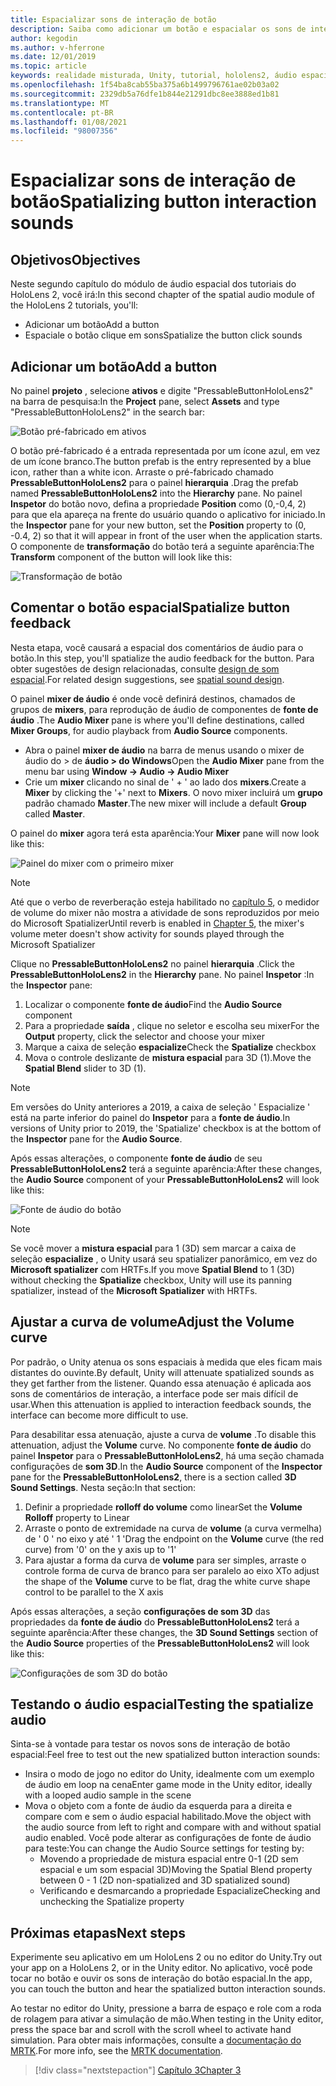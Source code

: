 ```yaml
---
title: Espacializar sons de interação de botão
description: Saiba como adicionar um botão e espacialar os sons de interação do botão em um aplicativo de realidade misturada.
author: kegodin
ms.author: v-hferrone
ms.date: 12/01/2019
ms.topic: article
keywords: realidade misturada, Unity, tutorial, hololens2, áudio espacial, MRTK, kit de ferramentas de realidade mista, UWP, Windows 10, HRTF, função de transferência relacionada ao cabeçalho, reverberação, Microsoft Spatializer, pré-fabricados, curva de volume
ms.openlocfilehash: 1f54ba8cab55ba375a6b1499796761ae02b03a02
ms.sourcegitcommit: 2329db5a76dfe1b844e21291dbc8ee3888ed1b81
ms.translationtype: MT
ms.contentlocale: pt-BR
ms.lasthandoff: 01/08/2021
ms.locfileid: "98007356"
---
```

# <a name="spatializing-button-interaction-sounds"></a><span data-ttu-id="01ec8-104">Espacializar sons de interação de botão</span><span class="sxs-lookup"><span data-stu-id="01ec8-104">Spatializing button interaction sounds</span></span>

## <a name="objectives"></a><span data-ttu-id="01ec8-105">Objetivos</span><span class="sxs-lookup"><span data-stu-id="01ec8-105">Objectives</span></span>

<span data-ttu-id="01ec8-106">Neste segundo capítulo do módulo de áudio espacial dos tutoriais do HoloLens 2, você irá:</span><span class="sxs-lookup"><span data-stu-id="01ec8-106">In this second chapter of the spatial audio module of the HoloLens 2 tutorials, you'll:</span></span>
* <span data-ttu-id="01ec8-107">Adicionar um botão</span><span class="sxs-lookup"><span data-stu-id="01ec8-107">Add a button</span></span>
* <span data-ttu-id="01ec8-108">Espaciale o botão clique em sons</span><span class="sxs-lookup"><span data-stu-id="01ec8-108">Spatialize the button click sounds</span></span>

## <a name="add-a-button"></a><span data-ttu-id="01ec8-109">Adicionar um botão</span><span class="sxs-lookup"><span data-stu-id="01ec8-109">Add a button</span></span>

<span data-ttu-id="01ec8-110">No painel **projeto** , selecione **ativos** e digite "PressableButtonHoloLens2" na barra de pesquisa:</span><span class="sxs-lookup"><span data-stu-id="01ec8-110">In the **Project** pane, select **Assets** and type "PressableButtonHoloLens2" in the search bar:</span></span>

![Botão pré-fabricado em ativos](images/spatial-audio/button-prefab-in-assets.png)

<span data-ttu-id="01ec8-112">O botão pré-fabricado é a entrada representada por um ícone azul, em vez de um ícone branco.</span><span class="sxs-lookup"><span data-stu-id="01ec8-112">The button prefab is the entry represented by a blue icon, rather than a white icon.</span></span> <span data-ttu-id="01ec8-113">Arraste o pré-fabricado chamado **PressableButtonHoloLens2** para o painel **hierarquia** .</span><span class="sxs-lookup"><span data-stu-id="01ec8-113">Drag the prefab named **PressableButtonHoloLens2** into the **Hierarchy** pane.</span></span> <span data-ttu-id="01ec8-114">No painel **Inspetor** do botão novo, defina a propriedade **Position** como (0,-0,4, 2) para que ela apareça na frente do usuário quando o aplicativo for iniciado.</span><span class="sxs-lookup"><span data-stu-id="01ec8-114">In the **Inspector** pane for your new button, set the **Position** property to (0, -0.4, 2) so that it will appear in front of the user when the application starts.</span></span> <span data-ttu-id="01ec8-115">O componente de **transformação** do botão terá a seguinte aparência:</span><span class="sxs-lookup"><span data-stu-id="01ec8-115">The **Transform** component of the button will look like this:</span></span>

![Transformação de botão](images/spatial-audio/button-transform.png)

## <a name="spatialize-button-feedback"></a><span data-ttu-id="01ec8-117">Comentar o botão espacial</span><span class="sxs-lookup"><span data-stu-id="01ec8-117">Spatialize button feedback</span></span>

<span data-ttu-id="01ec8-118">Nesta etapa, você causará a espacial dos comentários de áudio para o botão.</span><span class="sxs-lookup"><span data-stu-id="01ec8-118">In this step, you'll spatialize the audio feedback for the button.</span></span> <span data-ttu-id="01ec8-119">Para obter sugestões de design relacionadas, consulte [design de som espacial](../../../design/spatial-sound-design.md).</span><span class="sxs-lookup"><span data-stu-id="01ec8-119">For related design suggestions, see [spatial sound design](../../../design/spatial-sound-design.md).</span></span> 

<span data-ttu-id="01ec8-120">O painel **mixer de áudio** é onde você definirá destinos, chamados de grupos de **mixers**, para reprodução de áudio de componentes de **fonte de áudio** .</span><span class="sxs-lookup"><span data-stu-id="01ec8-120">The **Audio Mixer** pane is where you'll define destinations, called **Mixer Groups**, for audio playback from **Audio Source** components.</span></span> 
* <span data-ttu-id="01ec8-121">Abra o painel **mixer de áudio** na barra de menus usando o mixer de áudio do > de **áudio > do Windows**</span><span class="sxs-lookup"><span data-stu-id="01ec8-121">Open the **Audio Mixer** pane from the menu bar using **Window -> Audio -> Audio Mixer**</span></span>
* <span data-ttu-id="01ec8-122">Crie um **mixer** clicando no sinal de ' + ' ao lado dos **mixers**.</span><span class="sxs-lookup"><span data-stu-id="01ec8-122">Create a **Mixer** by clicking the '+' next to **Mixers**.</span></span> <span data-ttu-id="01ec8-123">O novo mixer incluirá um **grupo** padrão chamado **Master**.</span><span class="sxs-lookup"><span data-stu-id="01ec8-123">The new mixer will include a default **Group** called **Master**.</span></span>

<span data-ttu-id="01ec8-124">O painel do **mixer** agora terá esta aparência:</span><span class="sxs-lookup"><span data-stu-id="01ec8-124">Your **Mixer** pane will now look like this:</span></span>

![Painel do mixer com o primeiro mixer](images/spatial-audio/mixer-panel-with-first-mixer.png)

> [!NOTE]
> <span data-ttu-id="01ec8-126">Até que o verbo de reverberação esteja habilitado no [capítulo 5](unity-spatial-audio-ch5.md), o medidor de volume do mixer não mostra a atividade de sons reproduzidos por meio do Microsoft Spatializer</span><span class="sxs-lookup"><span data-stu-id="01ec8-126">Until reverb is enabled in [Chapter 5](unity-spatial-audio-ch5.md), the mixer's volume meter doesn't show activity for sounds played through the Microsoft Spatializer</span></span>

<span data-ttu-id="01ec8-127">Clique no **PressableButtonHoloLens2** no painel **hierarquia** .</span><span class="sxs-lookup"><span data-stu-id="01ec8-127">Click the **PressableButtonHoloLens2** in the **Hierarchy** pane.</span></span> <span data-ttu-id="01ec8-128">No painel **Inspetor** :</span><span class="sxs-lookup"><span data-stu-id="01ec8-128">In the **Inspector** pane:</span></span>
1. <span data-ttu-id="01ec8-129">Localizar o componente **fonte de áudio**</span><span class="sxs-lookup"><span data-stu-id="01ec8-129">Find the **Audio Source** component</span></span>
2. <span data-ttu-id="01ec8-130">Para a propriedade **saída** , clique no seletor e escolha seu mixer</span><span class="sxs-lookup"><span data-stu-id="01ec8-130">For the **Output** property, click the selector and choose your mixer</span></span>
3. <span data-ttu-id="01ec8-131">Marque a caixa de seleção **espacialize**</span><span class="sxs-lookup"><span data-stu-id="01ec8-131">Check the **Spatialize** checkbox</span></span>
4. <span data-ttu-id="01ec8-132">Mova o controle deslizante de **mistura espacial** para 3D (1).</span><span class="sxs-lookup"><span data-stu-id="01ec8-132">Move the **Spatial Blend** slider to 3D (1).</span></span>

> [!NOTE]
> <span data-ttu-id="01ec8-133">Em versões do Unity anteriores a 2019, a caixa de seleção ' Espacialize ' está na parte inferior do painel do **Inspetor** para a **fonte de áudio**.</span><span class="sxs-lookup"><span data-stu-id="01ec8-133">In versions of Unity prior to 2019, the 'Spatialize' checkbox is at the bottom of the **Inspector** pane for the **Audio Source**.</span></span>

<span data-ttu-id="01ec8-134">Após essas alterações, o componente **fonte de áudio** de seu **PressableButtonHoloLens2** terá a seguinte aparência:</span><span class="sxs-lookup"><span data-stu-id="01ec8-134">After these changes, the **Audio Source** component of your **PressableButtonHoloLens2** will look like this:</span></span>

![Fonte de áudio do botão](images/spatial-audio/button-audio-source.png)

> [!NOTE]
> <span data-ttu-id="01ec8-136">Se você mover a **mistura espacial** para 1 (3D) sem marcar a caixa de seleção **espacialize** , o Unity usará seu spatializer panorâmico, em vez do **Microsoft spatializer** com HRTFs.</span><span class="sxs-lookup"><span data-stu-id="01ec8-136">If you move **Spatial Blend** to 1 (3D) without checking the **Spatialize** checkbox, Unity will use its panning spatializer, instead of the **Microsoft Spatializer** with HRTFs.</span></span>

## <a name="adjust-the-volume-curve"></a><span data-ttu-id="01ec8-137">Ajustar a curva de volume</span><span class="sxs-lookup"><span data-stu-id="01ec8-137">Adjust the Volume curve</span></span>

<span data-ttu-id="01ec8-138">Por padrão, o Unity atenua os sons espaciais à medida que eles ficam mais distantes do ouvinte.</span><span class="sxs-lookup"><span data-stu-id="01ec8-138">By default, Unity will attenuate spatialized sounds as they get farther from the listener.</span></span> <span data-ttu-id="01ec8-139">Quando essa atenuação é aplicada aos sons de comentários de interação, a interface pode ser mais difícil de usar.</span><span class="sxs-lookup"><span data-stu-id="01ec8-139">When this attenuation is applied to interaction feedback sounds, the interface can become more difficult to use.</span></span>

<span data-ttu-id="01ec8-140">Para desabilitar essa atenuação, ajuste a curva de **volume** .</span><span class="sxs-lookup"><span data-stu-id="01ec8-140">To disable this attenuation, adjust the **Volume** curve.</span></span> <span data-ttu-id="01ec8-141">No componente **fonte de áudio** do painel **Inspetor** para o **PressableButtonHoloLens2**, há uma seção chamada configurações de **som 3D**.</span><span class="sxs-lookup"><span data-stu-id="01ec8-141">In the **Audio Source** component of the **Inspector** pane for the **PressableButtonHoloLens2**, there is a section called **3D Sound Settings**.</span></span> <span data-ttu-id="01ec8-142">Nesta seção:</span><span class="sxs-lookup"><span data-stu-id="01ec8-142">In that section:</span></span>
1. <span data-ttu-id="01ec8-143">Definir a propriedade **rolloff do volume** como linear</span><span class="sxs-lookup"><span data-stu-id="01ec8-143">Set the **Volume Rolloff** property to Linear</span></span>
2. <span data-ttu-id="01ec8-144">Arraste o ponto de extremidade na curva de **volume** (a curva vermelha) de ' 0 ' no eixo y até ' 1 '</span><span class="sxs-lookup"><span data-stu-id="01ec8-144">Drag the endpoint on the **Volume** curve (the red curve) from '0' on the y axis up to '1'</span></span>
3. <span data-ttu-id="01ec8-145">Para ajustar a forma da curva de **volume** para ser simples, arraste o controle forma de curva de branco para ser paralelo ao eixo X</span><span class="sxs-lookup"><span data-stu-id="01ec8-145">To adjust the shape of the **Volume** curve to be flat, drag the white curve shape control to be parallel to the X axis</span></span>

<span data-ttu-id="01ec8-146">Após essas alterações, a seção **configurações de som 3D** das propriedades da **fonte de áudio** do **PressableButtonHoloLens2** terá a seguinte aparência:</span><span class="sxs-lookup"><span data-stu-id="01ec8-146">After these changes, the **3D Sound Settings** section of the **Audio Source** properties of the **PressableButtonHoloLens2** will look like this:</span></span>

![Configurações de som 3D do botão](images/spatial-audio/button-3d-sound-settings.png)

## <a name="testing-the-spatialize-audio"></a><span data-ttu-id="01ec8-148">Testando o áudio espacial</span><span class="sxs-lookup"><span data-stu-id="01ec8-148">Testing the spatialize audio</span></span>

<span data-ttu-id="01ec8-149">Sinta-se à vontade para testar os novos sons de interação de botão espacial:</span><span class="sxs-lookup"><span data-stu-id="01ec8-149">Feel free to test out the new spatialized button interaction sounds:</span></span>

* <span data-ttu-id="01ec8-150">Insira o modo de jogo no editor do Unity, idealmente com um exemplo de áudio em loop na cena</span><span class="sxs-lookup"><span data-stu-id="01ec8-150">Enter game mode in the Unity editor, ideally with a looped audio sample in the scene</span></span>
* <span data-ttu-id="01ec8-151">Mova o objeto com a fonte de áudio da esquerda para a direita e compare com e sem o áudio espacial habilitado.</span><span class="sxs-lookup"><span data-stu-id="01ec8-151">Move the object with the audio source from left to right and compare with and without spatial audio enabled.</span></span> <span data-ttu-id="01ec8-152">Você pode alterar as configurações de fonte de áudio para teste:</span><span class="sxs-lookup"><span data-stu-id="01ec8-152">You can change the Audio Source settings for testing by:</span></span>
    * <span data-ttu-id="01ec8-153">Movendo a propriedade de mistura espacial entre 0-1 (2D sem espacial e um som espacial 3D)</span><span class="sxs-lookup"><span data-stu-id="01ec8-153">Moving the Spatial Blend property between 0 - 1 (2D non-spatialized and 3D spatialized sound)</span></span>
    * <span data-ttu-id="01ec8-154">Verificando e desmarcando a propriedade Espacialize</span><span class="sxs-lookup"><span data-stu-id="01ec8-154">Checking and unchecking the Spatialize property</span></span>

## <a name="next-steps"></a><span data-ttu-id="01ec8-155">Próximas etapas</span><span class="sxs-lookup"><span data-stu-id="01ec8-155">Next steps</span></span>

<span data-ttu-id="01ec8-156">Experimente seu aplicativo em um HoloLens 2 ou no editor do Unity.</span><span class="sxs-lookup"><span data-stu-id="01ec8-156">Try out your app on a HoloLens 2, or in the Unity editor.</span></span> <span data-ttu-id="01ec8-157">No aplicativo, você pode tocar no botão e ouvir os sons de interação do botão espacial.</span><span class="sxs-lookup"><span data-stu-id="01ec8-157">In the app, you can touch the button and hear the spatialized button interaction sounds.</span></span>

<span data-ttu-id="01ec8-158">Ao testar no editor do Unity, pressione a barra de espaço e role com a roda de rolagem para ativar a simulação de mão.</span><span class="sxs-lookup"><span data-stu-id="01ec8-158">When testing in the Unity editor, press the space bar and scroll with the scroll wheel to activate hand simulation.</span></span> <span data-ttu-id="01ec8-159">Para obter mais informações, consulte a [documentação do MRTK](https://microsoft.github.io/MixedRealityToolkit-Unity/Documentation/GettingStartedWithTheMRTK.html#using-the-in-editor-hand-input-simulation-to-test-a-scene).</span><span class="sxs-lookup"><span data-stu-id="01ec8-159">For more info, see the [MRTK documentation](https://microsoft.github.io/MixedRealityToolkit-Unity/Documentation/GettingStartedWithTheMRTK.html#using-the-in-editor-hand-input-simulation-to-test-a-scene).</span></span>

> [!div class="nextstepaction"]
> [<span data-ttu-id="01ec8-160">Capítulo 3</span><span class="sxs-lookup"><span data-stu-id="01ec8-160">Chapter 3</span></span>](unity-spatial-audio-ch3.md)

